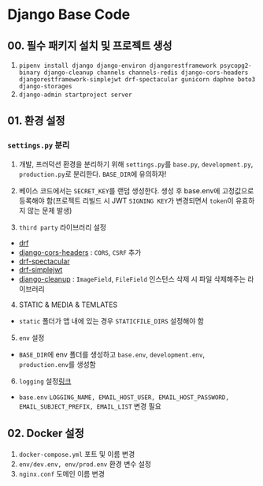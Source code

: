 # Django Base Code
## 00. 필수 패키지 설치 및 프로젝트 생성
1. `pipenv install django django-environ djangorestframework psycopg2-binary django-cleanup channels channels-redis django-cors-headers djangorestframework-simplejwt drf-spectacular gunicorn daphne boto3 django-storages `
2. `django-admin startproject server`

## 01. 환경 설정
### `settings.py` 분리
1. 개발, 프러덕션 환경을 분리하기 위해 `settings.py`를 `base.py`, `development.py`, `production.py`로 분리한다. `BASE_DIR`에 유의하자!

2. 베이스 코드에서는 `SECRET_KEY`를 랜덤 생성한다. 생성 후 base.env에 고정값으로 등록해야 함(프로젝트 리빌드 시 JWT `SIGNING KEY`가 변경되면서 `token`이 유효하지 않는 문제 발생)

3. `third party` 라이브러리 설정
  * [drf](https://www.django-rest-framework.org/)
  * [django-cors-headers](https://pypi.org/project/django-cors-headers/) : `CORS`, `CSRF` 추가
  * [drf-spectacular](https://drf-spectacular.readthedocs.io/en/latest/)
  * [drf-simplejwt](https://django-rest-framework-simplejwt.readthedocs.io/en/latest/)
  * [django-cleanup](https://pypi.org/project/django-cleanup/) : `ImageField`, `FileField` 인스턴스 삭제 시 파일 삭제해주는 라이브러리

4. STATIC & MEDIA & TEMLATES
  * `static` 폴더가 앱 내에 있는 경우 `STATICFILE_DIRS` 설정해야 함

5. `env` 설정
  * `BASE_DIR`에 env 폴더를 생성하고 `base.env`, `development.env`, `production.env`를 생성함

6. `logging` 설정[링크](https://kincoding.com/entry/Google-Gmail-SMTP-%EC%82%AC%EC%9A%A9%EC%9D%84-%EC%9C%84%ED%95%9C-%EC%84%B8%ED%8C%85)
  * `base.env` `LOGGING_NAME, EMAIL_HOST_USER, EMAIL_HOST_PASSWORD, EMAIL_SUBJECT_PREFIX, EMAIL_LIST` 변경 필요


## 02. Docker 설정
1. `docker-compose.yml` 포트 및 이름 변경
2. `env/dev.env, env/prod.env` 환경 변수 설정
3. `nginx.conf` 도메인 이름 변경



